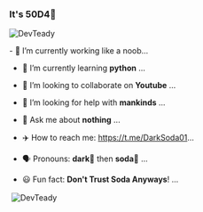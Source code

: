 ### It's **50D4**🍾

<p align="left"> <img src="https://komarev.com/ghpvc/?username=DevTeady" alt="DevTeady" /> </p>
- 🔭 I’m currently working like a noob...

- 🌱 I’m currently learning **python** ...

- 👯 I’m looking to collaborate on **Youtube** ...

- 🧐 I’m looking for help with **mankinds** ...

- 💬 Ask me about **nothing** ...

- ✈️ How to reach me: https://t.me/DarkSoda01...

- 🗣️ Pronouns: **dark**🌚 then **soda**🍾 ...

- 😃 Fun fact: **Don't Trust Soda Anyways**! ...



<p>&nbsp;<img align="center" src="https://github-readme-stats.vercel.app/api?username=DevTeady&show_icons=true" alt="DevTeady" /></p>
